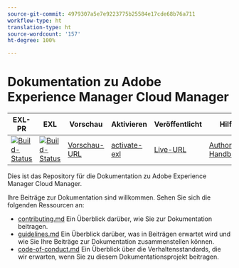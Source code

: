 ```yaml
---
source-git-commit: 4979307a5e7e9223775b25584e17cde68b76a711
workflow-type: ht
translation-type: ht
source-wordcount: '157'
ht-degree: 100%

---
```

# Dokumentation zu Adobe Experience Manager Cloud Manager

| EXL-PR | EXL | Vorschau | Aktivieren | Veröffentlicht | Hilfe |
|--- |--- |--- |--- |--- |--- |
| [![Build-Status](https://docs.ci.corp.adobe.com/view/exl-pr/job/experience-manager-cloud-manager.en_pr-exl/badge/icon)](https://docs.ci.corp.adobe.com/view/exl-pr/job/experience-manager-cloud-manager.en_pr-exl/lastBuild/) | [![Build-Status](https://docs.ci.corp.adobe.com/view/exl-pr/job/experience-manager-cloud-manager.en_exl/lastBuild/badge/icon)](https://docs.ci.corp.adobe.com/view/exl-pr/job/experience-manager-cloud-manager.en_exl/lastBuild/lastBuild) | [Vorschau-URL](https://experienceleague.corp.adobe.com/docs/experience-manager-cloud-manager/using/introduction-to-cloud-manager.html?lang=en) | [activate-exl](https://docs.ci.corp.adobe.com/job/activate-exl/build/) | [Live-URL](https://experienceleague.adobe.com/docs/experience-manager-cloud-manager/using/introduction-to-cloud-manager.html?lang=de) | [Authoring-Handbuch](https://experienceleague.adobe.com/docs/authoring-guide-exl/using/home.html?lang=de) |

Dies ist das Repository für die Dokumentation zu Adobe Experience Manager Cloud Manager.

Ihre Beiträge zur Dokumentation sind willkommen. Sehen Sie sich die folgenden Ressourcen an:

* [contributing.md](contributing.md) Ein Überblick darüber, wie Sie zur Dokumentation beitragen.
* [guidelines.md](guidelines.md) Ein Überblick darüber, was in Beiträgen erwartet wird und wie Sie Ihre Beiträge zur Dokumentation zusammenstellen können.
* [code-of-conduct.md](code-of-conduct.md) Ein Überblick über die Verhaltensstandards, die wir erwarten, wenn Sie zu diesem Dokumentationsprojekt beitragen.
